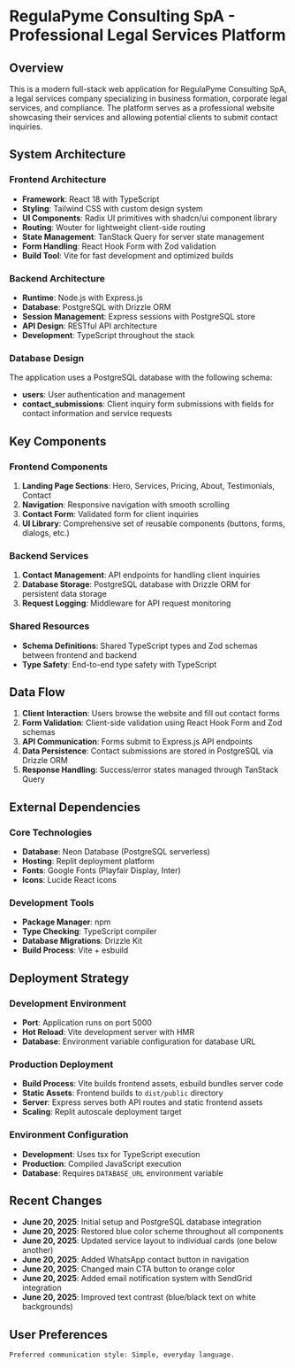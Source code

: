 # RegulaPyme Consulting SpA - Professional Legal Services Platform

## Overview

This is a modern full-stack web application for RegulaPyme Consulting SpA, a legal services company specializing in business formation, corporate legal services, and compliance. The platform serves as a professional website showcasing their services and allowing potential clients to submit contact inquiries.

## System Architecture

### Frontend Architecture
- **Framework**: React 18 with TypeScript
- **Styling**: Tailwind CSS with custom design system
- **UI Components**: Radix UI primitives with shadcn/ui component library
- **Routing**: Wouter for lightweight client-side routing
- **State Management**: TanStack Query for server state management
- **Form Handling**: React Hook Form with Zod validation
- **Build Tool**: Vite for fast development and optimized builds

### Backend Architecture
- **Runtime**: Node.js with Express.js
- **Database**: PostgreSQL with Drizzle ORM
- **Session Management**: Express sessions with PostgreSQL store
- **API Design**: RESTful API architecture
- **Development**: TypeScript throughout the stack

### Database Design
The application uses a PostgreSQL database with the following schema:
- **users**: User authentication and management
- **contact_submissions**: Client inquiry form submissions with fields for contact information and service requests

## Key Components

### Frontend Components
1. **Landing Page Sections**: Hero, Services, Pricing, About, Testimonials, Contact
2. **Navigation**: Responsive navigation with smooth scrolling
3. **Contact Form**: Validated form for client inquiries
4. **UI Library**: Comprehensive set of reusable components (buttons, forms, dialogs, etc.)

### Backend Services
1. **Contact Management**: API endpoints for handling client inquiries
2. **Database Storage**: PostgreSQL database with Drizzle ORM for persistent data storage
3. **Request Logging**: Middleware for API request monitoring

### Shared Resources
- **Schema Definitions**: Shared TypeScript types and Zod schemas between frontend and backend
- **Type Safety**: End-to-end type safety with TypeScript

## Data Flow

1. **Client Interaction**: Users browse the website and fill out contact forms
2. **Form Validation**: Client-side validation using React Hook Form and Zod schemas
3. **API Communication**: Forms submit to Express.js API endpoints
4. **Data Persistence**: Contact submissions are stored in PostgreSQL via Drizzle ORM
5. **Response Handling**: Success/error states managed through TanStack Query

## External Dependencies

### Core Technologies
- **Database**: Neon Database (PostgreSQL serverless)
- **Hosting**: Replit deployment platform
- **Fonts**: Google Fonts (Playfair Display, Inter)
- **Icons**: Lucide React icons

### Development Tools
- **Package Manager**: npm
- **Type Checking**: TypeScript compiler
- **Database Migrations**: Drizzle Kit
- **Build Process**: Vite + esbuild

## Deployment Strategy

### Development Environment
- **Port**: Application runs on port 5000
- **Hot Reload**: Vite development server with HMR
- **Database**: Environment variable configuration for database URL

### Production Deployment
- **Build Process**: Vite builds frontend assets, esbuild bundles server code
- **Static Assets**: Frontend builds to `dist/public` directory
- **Server**: Express serves both API routes and static frontend assets
- **Scaling**: Replit autoscale deployment target

### Environment Configuration
- **Development**: Uses tsx for TypeScript execution
- **Production**: Compiled JavaScript execution
- **Database**: Requires `DATABASE_URL` environment variable

## Recent Changes

- **June 20, 2025**: Initial setup and PostgreSQL database integration
- **June 20, 2025**: Restored blue color scheme throughout all components
- **June 20, 2025**: Updated service layout to individual cards (one below another)
- **June 20, 2025**: Added WhatsApp contact button in navigation
- **June 20, 2025**: Changed main CTA button to orange color
- **June 20, 2025**: Added email notification system with SendGrid integration
- **June 20, 2025**: Improved text contrast (blue/black text on white backgrounds)

## User Preferences

```
Preferred communication style: Simple, everyday language.
```